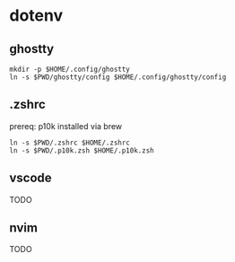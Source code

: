 # dotenv

## ghostty

```
mkdir -p $HOME/.config/ghostty
ln -s $PWD/ghostty/config $HOME/.config/ghostty/config
```

## .zshrc

prereq: p10k installed via brew

```
ln -s $PWD/.zshrc $HOME/.zshrc
ln -s $PWD/.p10k.zsh $HOME/.p10k.zsh
```

## vscode

TODO

## nvim

TODO
